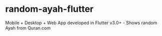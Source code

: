 # random-ayah-flutter
Mobile + Desktop + Web App developed in Flutter v3.0+ - Shows random Ayah from Quran.com
